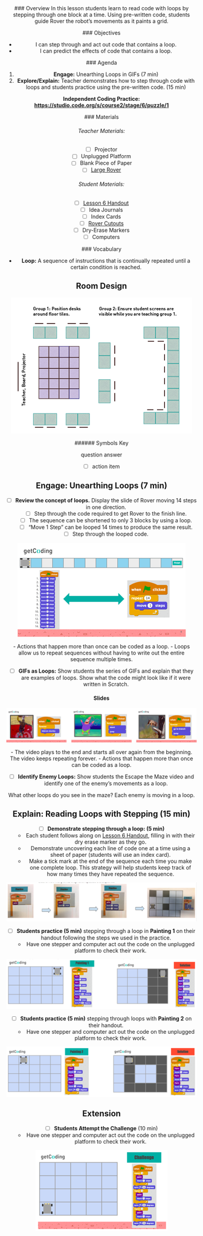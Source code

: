 <header class='header' title='Rover Paint' subtitle='Lesson 6'/>

<notable>
<iconp src='/icons/activity.png'>### Overview</iconp>
In this lesson students learn to read code with loops by stepping through one block at a time. Using pre-written code, students guide Rover the robot’s movements as it paints a grid.

<iconp src='/icons/objectives.png'>### Objectives</iconp>
- I can step through and act out code that contains a loop.
- I can predict the effects of code that contains a loop.

<iconp src='/icons/agenda.png'>### Agenda</iconp>

1. **Engage:** Unearthing Loops in GIFs (7 min)
2. **Explore/Explain:** Teacher demonstrates how to step through code with loops and students practice using the pre-written code. (15 min)


**Independent Coding Practice:** **https://studio.code.org/s/course2/stage/6/puzzle/1**

<note>
<iconp src='/icons/materials.png'>### Materials</iconp>

###### Teacher Materials:
- [ ] Projector
- [ ] Unplugged Platform
- [ ] Blank Piece of Paper
- [ ] [Large Rover][large-rover]

###### Student Materials:
- [ ] [Lesson 6 Handout][lesson-6-handout]
- [ ] Idea Journals
- [ ] Index Cards
- [ ] [Rover Cutouts][rover-cutouts]
- [ ] Dry-Erase Markers
- [ ] Computers

<iconp src='/icons/vocab.png'>### Vocabulary</iconp>

- **Loop:** A sequence of instructions that is continually repeated until a certain condition is reached.

</note>

<pagebreak/>

## Room Design

![room](./images/desk-setup_split-classroom.png)

<note borderLeft='2px solid green' mt='2em'>
###### Symbols Key

<iconp ml='1.65em' type='question'>question</iconp>
<iconp ml='1.65em' type='answer'>answer</iconp>
- [ ] action item
</note>


## Engage: Unearthing Loops (7 min)

- [ ] **Review the concept of loops.** Display the slide of Rover moving 14 steps in one direction.
	- [ ] Step through the code required to get Rover to the finish line.
	- [ ] The sequence can be shortened to only 3 blocks by using a loop.
	- [ ] “Move 1 Step” can be looped 14 times to produce the same result.
	- [ ] Step through the looped code.

![engage slides](./images/engage-slide-8.png)

<note type='key' title='Key Points'>
- Actions that happen more than once can be coded as a loop.
- Loops allow us to repeat sequences without having to write out the entire sequence multiple times.
</note>


- [ ] **GIFs as Loops:** Show students the series of GIFs and explain that they are examples of loops. Show what the code might look like if it were written in Scratch.

#### Slides

![gifs](./images/engage-gifs.png)

<note type='key' title='Key Points'>
- The video plays to the end and starts all over again from the beginning. The video keeps repeating forever.
- Actions that happen more than once can be coded as a loop.
</note>


- [ ] **Identify Enemy Loops:** Show students the Escape the Maze video and identify one of the enemy’s movements as a loop.

<iconp type='question'>What other loops do you see in the maze?</iconp>
<iconp type='answer'>Each enemy is moving in a loop.</iconp>


## Explain: Reading Loops with Stepping (15 min)

- [ ] **Demonstrate stepping through a loop: (5 min)**
	- Each student follows along on [Lesson 6 Handout][lesson-6-handout], filling in with their dry erase marker as they go.
	- Demonstrate uncovering each line of code one at a time using a sheet of paper (students will use an index card).
	- Make a tick mark at the end of the sequence each time you make one complete loop. This strategy will help students keep track of how many times they have repeated the sequence.

![loop-code](./images/explain-read-loops.png)

- [ ] **Students practice (5 min)** stepping through a loop in **Painting 1** on their handout following the steps we used in the practice.
	- Have one stepper and computer act out the code on the unplugged platform to check their work.

![painting-one](./images/painting-one.png)


- [ ] **Students practice (5 min)** stepping through loops with **Painting 2** on their handout.
	- Have one stepper and computer act out the code on the unplugged platform to check their work.

![painting-two](./images/painting-two.png)

## Extension

- [ ] **Students Attempt the Challenge** (10 min)
	- Have one stepper and computer act out the code on the unplugged platform to check their work.

![extension](./images/extension-challenge.png)

</notable>

[large-rover]: https://drive.google.com/file/d/0B48_2vIyABioeEVTZWx1XzRMUFU/view
[lesson-6-handout]: https://drive.google.com/file/d/0B2wBzr9vcXjPYjM5MUhtdkxrc0U/view
[rover-cutouts]: https://drive.google.com/file/d/0B48_2vIyABioNG8tTWZNYmZocFE/view
